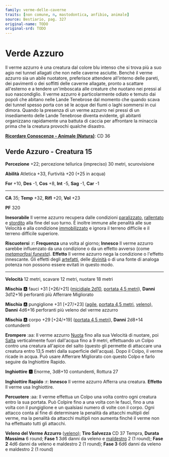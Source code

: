 ```yaml
---
family: verme-delle-caverne
traits: [non comune, n, mastodontica, anfibio, animale]
source: Bestiario, pag. 327
original-name: TODO
original-srd: TODO
---
```


# Verde Azzuro

Il verme azzurro è una creatura dal colore blu intenso che si trova più a suo agio nei tunnel allagati che non nelle caverne asciutte. Benché il verme azzurro sia un abile nuotatore, preferisce attendere all'interno delle pareti, dei pavimenti o dei soffitti delle caverne allagate, pronto a scattare all'esterno e a tendere un'imboscata alle creature che nuotano nei pressi al suo nascondiglio. Il verme azzurro è particolarmente odiato e temuto dai popoli che abitano nelle Lande Tenebrose dal momento che quando scava dei tunnel spesso porta con sé le acque dei fiumi o laghi sommersi in cui dimora. Quando la presenza di un verme azzurro nei pressi di un insediamento delle Lande Tenebrose diventa evidente, gli abitanti organizzano rapidamente una battuta di caccia per affrontare la minaccia prima che la creatura provochi qualche disastro.

**[Ricordare Conoscenze - Animale (Natura)](/azioni/ricordare-conoscenze)**: CD 36

## Verde Azzuro - Creatura 15

**Percezione** +22; percezione tellurica (impreciso) 30 metri, scurovisione

**Abilità** Atletica +33, Furtività +20 (+25 in acqua)

**For** +10, **Des** -1, **Cos** +8, **Int** -5, **Sag** -1, **Car** -1

***

**CA** 35; **Temp** +32, **Rifl** +20, **Vol** +23

**PF** 320

**Inesorabile** Il verme azzurro recupera dalle condizioni [paralizzato](/condizioni/paralizzato), [rallentato](/condizioni/rallentato) e [stordito](/condizioni/stordito) alla fine del suo turno. È inoltre immune alle penalità alle sue Velocità e alla condizione [immobilizzato](/condizioni/immobilizzato) e ignora il terreno difficile e il terreno difficile superiore.

**Riscuotersi** :r: **Frequenza** una volta al giorno; **Innesco** Il verme azzurro sarebbe influenzato da una condizione o da un effetto avverso (come *[metamorfosi funesta](/incantesimi/metamorfosi-funesta)*). **Effetto** Il verme azzurro nega la condizione o l'effetto innescante. Gli effetti degli [artefatti](/tratti/artefatto), delle [divinità](/divinità/) o di una fonte di analoga potenza non possono essere evitati in questo modo.

***

**Velocità** 12 metri, scavare 12 metri, nuotare 18 metri

**Mischia** :a: fauci +31 \[+26/+21] ([micidiale 2d10](/tratti/micidiale), [portata 4,5 metri](/tratti/portata)), **Danni** 3d12+16 perforanti più Afferrare Migliorato

**Mischia** :a: pungiglione +31 \[+27/+23] ([agile](/tratti/agile), [portata 4,5 metri](/tratti/portata), [veleno](/tratti/veleno)), **Danni** 4d6+16 perforanti più veleno del verme azzurro

**Mischia** :a: corpo +29 \[+24/+19] ([portata 4,5 metri](/tratti/portata)), **Danni** 2d8+14 contundenti

**Erompere** :aa: Il verme azzurro [Nuota](/azioni/nuotare) fino alla sua Velocità di nuotare, poi [Salta](/azioni/saltare) verticalmente fuori dall'acqua fino a 9 metri, effettuando un Colpo contro una creatura all'apice del salto (questo gli permette di attaccare una creatura entro 13,5 metri dalla superficie dell'acqua). Dopo il Colpo, il verme ricade in acqua. Può usare Afferrare Migliorato con questo Colpo e farlo seguire da Inghiottire Rapido.

**Inghiottire** **:a:** Enorme, 3d8+10 contundenti, Rottura 27

**Inghiottire Rapido** :r: **Innesco** Il verme azzurro Afferra una creatura. **Effetto** Il verme usa Inghiottire.

**Percuotere** :aa: Il verme effettua un Colpo una volta contro ogni creatura entro la sua portata. Può Colpire fino a una volta con le fauci, fino a una volta con il pungiglione e un qualsiasi numero di volte con il corpo. Ogni attacco conta al fine di determinare la penalità da attacchi multipli del verme, ma la penalità da attacchi multipli non aumenta finché il verme non ha effettuato tutti gli attacchi.

**Veleno del Verme Azzurro** ([veleno](/tratti/veleno)); **Tiro Salvezza** CD 37 Tempra, **Durata Massima** 6 round; **Fase 1** 3d6 danni da veleno e [maldestro](/condizioni/maldestro) 2 (1 round); **Fase 2** 4d6 danni da veleno e maldestro 2 (1 round); **Fase 3** 6d6 danni da veleno e maldestro 2 (1 round)
